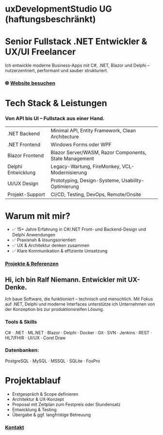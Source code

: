 ﻿# uxDevelopmentStudio UG (haftungsbeschränkt)

# Senior Fullstack .NET Entwickler & UX/UI Freelancer
Ich entwickle moderne Business-Apps mit C#, .NET, Blazor und Delphi – nutzerzentriert, performant und sauber strukturiert.

### 🌐 [Website besuchen](https://www.uxdevelopmentstudio.de)

# Tech Stack & Leistungen

### Von API bis UI – Fullstack aus einer Hand.

|                    |           |
|:-------------------|:----------|
| .NET Backend       | Minimal API, Entity Framework, Clean Architecture|
| .NET Frontend      | Windows Forms oder WPF|
| Blazor Frontend    | Blazor Server/WASM, Razor Components, State Management|
| Delphi Entwicklung | Legacy-Wartung, FireMonkey, VCL-Modernisierung|
| UI/UX Design       | Prototyping, Design-Systeme, Usability-Optimierung|
| Projekt-Support    | CI/CD, Testing, DevOps, Remote/Onsite|
	

# Warum mit mir?
* ✅ 15+ Jahre Erfahrung in C#/.NET Front- und Backend-Design und Delphi Anwendungen
* ✅ Praxisnah & lösungsorientiert
* ✅ UX & Architektur denken zusammen
* ✅ Klare Kommunikation & effiziente Umsetzung

### [Projekte & Referenzen](https://www.uxdevelopmentstudio.de/referenzen)

## Hi, ich bin Ralf Niemann. Entwickler mit UX-Denke.
Ich baue Software, die funktioniert – technisch und menschlich. 
Mit Fokus auf .NET, Delphi und moderne Interfaces unterstütze ich Unternehmen von der Konzeption bis zur produktionsreifen Lösung.

### Tools & Skills
C# · .NET · ML.NET · Blazor · Delphi · Docker · Git · SVN · Jenkins · REST · HL7/FHIR · UI/UX · Corel Draw

### Datenbanken: 
PostgreSQL · MySQL · MSSQL · SQLite · FoxPro


# Projektablauf
* Erstgespräch & Scope definieren
* Architektur & UX-Konzept
* Proposal mit Zeitplan zum Festpreis oder Stundensatz
* Entwicklung & Testing
* Übergabe & ggf. langfristige Betreuung

### [Kontakt](https://www.uxdevelopmentstudio.de/kontakt)




